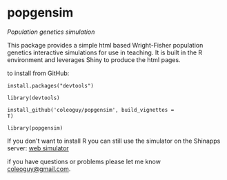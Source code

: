 # popgensim
_Population genetics simulation_

This package provides a simple html based Wright-Fisher population genetics interactive simulations for use in teaching.  It is built in the R environment and leverages Shiny to produce the html pages.


to install from GitHub:

<code>install.packages("devtools")</code>

<code>library(devtools)</code>

<code>install_github('coleoguy/popgensim', build_vignettes = T)</code>

<code>library(popgensim)</code>

If you don't want to install R you can still use the simulator on the Shinapps server:
[web simulator](https://popgensim.shinyapps.io/popgen_app/)

if you have questions or problems please let me know
coleoguy@gmail.com.

